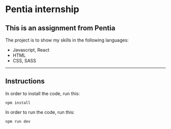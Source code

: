 # Pentia internship

## This is an assignment from Pentia

The project is to show my skills in the following languages: 
- Javascript, React
- HTML
- CSS, SASS

---
## Instructions
In order to install the code, run this: 
```
npm install
``` 

In order to run the code, run this: 
```
npm run dev
``` 
